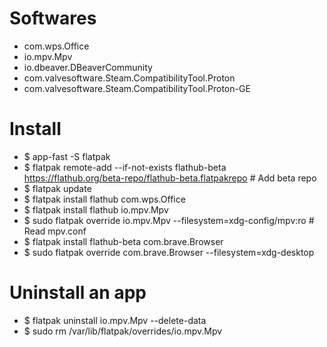 Softwares
=====
* com.wps.Office
* io.mpv.Mpv
* io.dbeaver.DBeaverCommunity
* com.valvesoftware.Steam.CompatibilityTool.Proton
* com.valvesoftware.Steam.CompatibilityTool.Proton-GE

Install
=====
* $ app-fast -S flatpak
* $ flatpak remote-add --if-not-exists flathub-beta https://flathub.org/beta-repo/flathub-beta.flatpakrepo # Add beta repo
* $ flatpak update
* $ flatpak install flathub com.wps.Office
* $ flatpak install flathub io.mpv.Mpv
* $ sudo flatpak override io.mpv.Mpv --filesystem=xdg-config/mpv:ro # Read mpv.conf
* $ flatpak install flathub-beta com.brave.Browser
* $ sudo flatpak override com.brave.Browser --filesystem=xdg-desktop

Uninstall an app
======
* $ flatpak uninstall io.mpv.Mpv --delete-data
* $ sudo rm /var/lib/flatpak/overrides/io.mpv.Mpv
